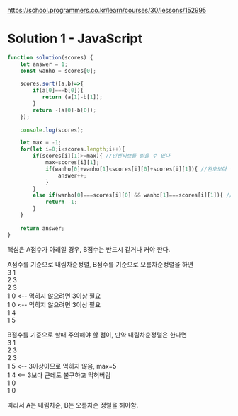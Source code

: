 https://school.programmers.co.kr/learn/courses/30/lessons/152995

# Solution 1 - JavaScript
~~~javascript
function solution(scores) {
    let answer = 1;
    const wanho = scores[0];
    
    scores.sort((a,b)=>{
        if(a[0]===b[0]){
           return (a[1]-b[1]);
        }
        return -(a[0]-b[0]);
    });
    
    console.log(scores);

    let max = -1;
    for(let i=0;i<scores.length;i++){
        if(scores[i][1]>=max){ //인센티브를 받을 수 있다
            max=scores[i][1];
            if(wanho[0]+wanho[1]<scores[i][0]+scores[i][1]){ //완호보다 점수가 클 경우 등수 증가
                answer++;
            }
        }
        else if(wanho[0]===scores[i][0] && wanho[1]===scores[i][1]){ //인센티브를 받을 수 없는데, 그게 완호라면
            return -1;
        }
    }
    
    return answer;
}
~~~

핵심은 A점수가 아래일 경우, B점수는 반드시 같거나 커야 한다.  
  
A점수를 기준으로 내림차순정렬, B점수를 기준으로 오름차순정렬을 하면  
3 1  
2 3  
2 3  
1 0 <-- 먹히지 않으려면 3이상 필요  
1 0 <-- 먹히지 않으려면 3이상 필요  
1 4  
1 5  
  
B점수를 기준으로 할때 주의해야 할 점이, 만약 내림차순정렬은 한다면  
3 1  
2 3  
2 3  
1 5 <-- 3이상이므로 먹히지 않음, max=5  
1 4 <-- 3보다 큰데도 불구하고 먹혀버림   
1 0  
1 0  

따라서 A는 내림차순, B는 오름차순 정렬을 해야함.
